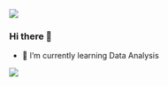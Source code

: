 <img src="https://capsule-render.vercel.app/api?type=waving&color=BDBDC8&height=150&section=header" />

### Hi there 👋

- 🌱 I’m currently learning Data Analysis


<img src="https://capsule-render.vercel.app/api?type=waving&color=BDBDC8&height=150&section=footer" />
